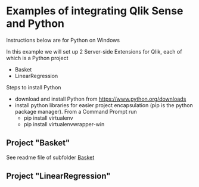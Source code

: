 # Examples of integrating Qlik Sense and Python 

Instructions below are for Python on Windows

In this example we will set up 2 Server-side Extensions for Qlik, each of which is a Python project
 * Basket
 * LinearRegression

Steps to install Python
 * download and install Python from https://www.python.org/downloads
 * install python libraries for easier project encapsulation (pip is the python package manager). From a Command Prompt run
   - pip install virtualenv
   - pip install virtualenvwrapper-win
 
 ## Project "Basket"
 
See readme file of subfolder <a href="https://github.com/ChristofSchwarz/qs-python-samples/tree/master/Basket">Basket</a>
 
 ## Project "LinearRegression"
 
